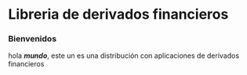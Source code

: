 # Libreria de  derivados financieros

### Bienvenidos

hola ***mundo***, este un es una distribución con aplicaciones de derivados financieros
